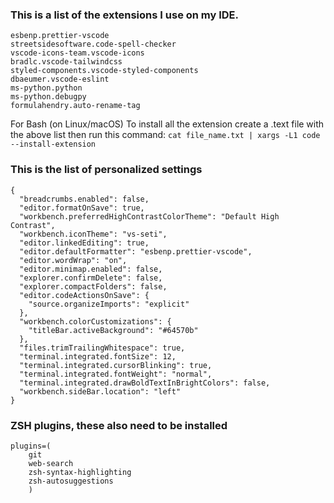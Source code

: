 ### This is a list of the extensions I use on my IDE.

```
esbenp.prettier-vscode
streetsidesoftware.code-spell-checker
vscode-icons-team.vscode-icons
bradlc.vscode-tailwindcss
styled-components.vscode-styled-components
dbaeumer.vscode-eslint
ms-python.python
ms-python.debugpy
formulahendry.auto-rename-tag
```

For Bash (on Linux/macOS)
To install all the extension create a .text file with the above list then run this command:
`cat file_name.txt | xargs -L1 code --install-extension`

### This is the list of personalized settings

```
{
  "breadcrumbs.enabled": false,
  "editor.formatOnSave": true,
  "workbench.preferredHighContrastColorTheme": "Default High Contrast",
  "workbench.iconTheme": "vs-seti",
  "editor.linkedEditing": true,
  "editor.defaultFormatter": "esbenp.prettier-vscode",
  "editor.wordWrap": "on",
  "editor.minimap.enabled": false,
  "explorer.confirmDelete": false,
  "explorer.compactFolders": false,
  "editor.codeActionsOnSave": {
    "source.organizeImports": "explicit"
  },
  "workbench.colorCustomizations": {
    "titleBar.activeBackground": "#64570b"
  },
  "files.trimTrailingWhitespace": true,
  "terminal.integrated.fontSize": 12,
  "terminal.integrated.cursorBlinking": true,
  "terminal.integrated.fontWeight": "normal",
  "terminal.integrated.drawBoldTextInBrightColors": false,
  "workbench.sideBar.location": "left"
}
```

### ZSH plugins, these also need to be installed

```
plugins=(
    git
    web-search
    zsh-syntax-highlighting
    zsh-autosuggestions
    )
```


